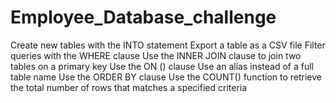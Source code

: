 # Employee_Database_challenge


Create new tables with the INTO statement
Export a table as a CSV file
Filter queries with the WHERE clause
Use the INNER JOIN clause to join two tables on a primary key
Use the ON () clause
Use an alias instead of a full table name
Use the ORDER BY clause
Use the COUNT() function to retrieve the total number of rows that matches a specified criteria
